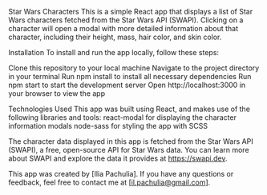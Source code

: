 Star Wars Characters
This is a simple React app that displays a list of Star Wars characters fetched from the Star Wars API (SWAPI). Clicking on a character will open a modal with more detailed information about that character, including their height, mass, hair color, and skin color.

Installation
To install and run the app locally, follow these steps:

Clone this repository to your local machine
Navigate to the project directory in your terminal
Run npm install to install all necessary dependencies
Run npm start to start the development server
Open http://localhost:3000 in your browser to view the app

Technologies Used
This app was built using React, and makes use of the following libraries and tools:
react-modal for displaying the character information modals
node-sass for styling the app with SCSS

The character data displayed in this app is fetched from the Star Wars API (SWAPI), a free, open-source API for Star Wars data. You can learn more about SWAPI and explore the data it provides at https://swapi.dev.

This app was created by [Ilia Pachulia]. If you have any questions or feedback, feel free to contact me at [il.pachulia@gmail.com].
